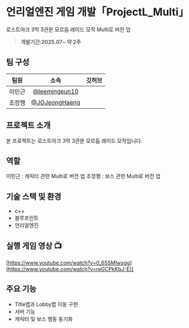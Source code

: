 # 언리얼엔진 게임 개발「ProjectL_Multi」
로스트아크 3막 3관문 모르둠 레이드 모작 Multi로 버전 업

> **개발기간:2025.07~ 약 2주**

## 팀 구성
|팀원|소속|깃허브|
|:---:|:---:|:---:|
|이민근|[@leemingeun10](https://github.com/leemingeun10)|
|조정행|[@JOJeongHaeng](https://github.com/JOJeongHaeng)|


## 프로젝트 소개

본 프로젝트는 로스트아크 3막 3관문 모르둠 레이드 모작입니다.

## 역할

이민근 : 캐릭터 관련 Multi로 버전 업
조정행 : 보스 관련 Multi로 버전 업

## 기술 스택 및 환경
- c++
- 블루프린트
- 언리얼엔진 


## 실행 게임 영상 📺
[https://www.youtube.com/watch?v=0_65SMlwsgg](https://www.youtube.com/watch?v=reGCPkKbJ-E)]

## 주요 기능

- Title맵과 Lobby맵 이동 구현
- 서버 기능
- 캐릭터 및 보스 행동 동기화
